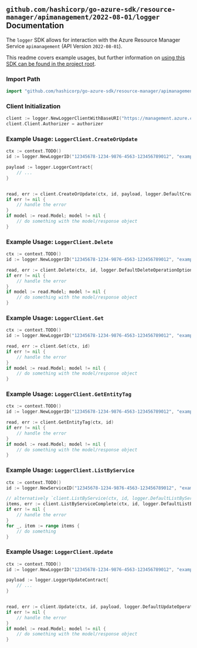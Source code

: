
## `github.com/hashicorp/go-azure-sdk/resource-manager/apimanagement/2022-08-01/logger` Documentation

The `logger` SDK allows for interaction with the Azure Resource Manager Service `apimanagement` (API Version `2022-08-01`).

This readme covers example usages, but further information on [using this SDK can be found in the project root](https://github.com/hashicorp/go-azure-sdk/tree/main/docs).

### Import Path

```go
import "github.com/hashicorp/go-azure-sdk/resource-manager/apimanagement/2022-08-01/logger"
```


### Client Initialization

```go
client := logger.NewLoggerClientWithBaseURI("https://management.azure.com")
client.Client.Authorizer = authorizer
```


### Example Usage: `LoggerClient.CreateOrUpdate`

```go
ctx := context.TODO()
id := logger.NewLoggerID("12345678-1234-9876-4563-123456789012", "example-resource-group", "serviceValue", "loggerIdValue")

payload := logger.LoggerContract{
	// ...
}


read, err := client.CreateOrUpdate(ctx, id, payload, logger.DefaultCreateOrUpdateOperationOptions())
if err != nil {
	// handle the error
}
if model := read.Model; model != nil {
	// do something with the model/response object
}
```


### Example Usage: `LoggerClient.Delete`

```go
ctx := context.TODO()
id := logger.NewLoggerID("12345678-1234-9876-4563-123456789012", "example-resource-group", "serviceValue", "loggerIdValue")

read, err := client.Delete(ctx, id, logger.DefaultDeleteOperationOptions())
if err != nil {
	// handle the error
}
if model := read.Model; model != nil {
	// do something with the model/response object
}
```


### Example Usage: `LoggerClient.Get`

```go
ctx := context.TODO()
id := logger.NewLoggerID("12345678-1234-9876-4563-123456789012", "example-resource-group", "serviceValue", "loggerIdValue")

read, err := client.Get(ctx, id)
if err != nil {
	// handle the error
}
if model := read.Model; model != nil {
	// do something with the model/response object
}
```


### Example Usage: `LoggerClient.GetEntityTag`

```go
ctx := context.TODO()
id := logger.NewLoggerID("12345678-1234-9876-4563-123456789012", "example-resource-group", "serviceValue", "loggerIdValue")

read, err := client.GetEntityTag(ctx, id)
if err != nil {
	// handle the error
}
if model := read.Model; model != nil {
	// do something with the model/response object
}
```


### Example Usage: `LoggerClient.ListByService`

```go
ctx := context.TODO()
id := logger.NewServiceID("12345678-1234-9876-4563-123456789012", "example-resource-group", "serviceValue")

// alternatively `client.ListByService(ctx, id, logger.DefaultListByServiceOperationOptions())` can be used to do batched pagination
items, err := client.ListByServiceComplete(ctx, id, logger.DefaultListByServiceOperationOptions())
if err != nil {
	// handle the error
}
for _, item := range items {
	// do something
}
```


### Example Usage: `LoggerClient.Update`

```go
ctx := context.TODO()
id := logger.NewLoggerID("12345678-1234-9876-4563-123456789012", "example-resource-group", "serviceValue", "loggerIdValue")

payload := logger.LoggerUpdateContract{
	// ...
}


read, err := client.Update(ctx, id, payload, logger.DefaultUpdateOperationOptions())
if err != nil {
	// handle the error
}
if model := read.Model; model != nil {
	// do something with the model/response object
}
```
